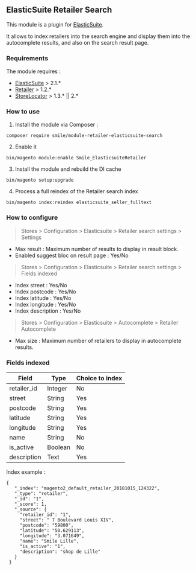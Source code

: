 ## ElasticSuite Retailer Search

This module is a plugin for [ElasticSuite](https://github.com/Smile-SA/elasticsuite).

It allows to index retailers into the search engine and display them into the autocomplete results, and also on the search result page.

### Requirements

The module requires :

- [ElasticSuite](https://github.com/Smile-SA/elasticsuite) > 2.1.*
- [Retailer](https://github.com/Smile-SA/magento2-module-retailer) > 1.2.*
- [StoreLocator](https://github.com/Smile-SA/magento2-module-store-locator) > 1.3.* || 2.*

### How to use

1. Install the module via Composer :

``` composer require smile/module-retailer-elasticsuite-search ```

2. Enable it

``` bin/magento module:enable Smile_ElasticsuiteRetailer ```

3. Install the module and rebuild the DI cache

``` bin/magento setup:upgrade ```

4. Process a full reindex of the Retailer search index

``` bin/magento index:reindex elasticsuite_seller_fulltext ```

### How to configure

> Stores > Configuration > Elasticsuite > Retailer search settings > Settings
* Max result : Maximum number of results to display in result block.
* Enabled suggest bloc on result page : Yes/No

> Stores > Configuration > Elasticsuite > Retailer search settings > Fields indexed
* Index street : Yes/No
* Index postcode : Yes/No
* Index latitude : Yes/No
* Index longitude : Yes/No
* Index description : Yes/No

> Stores > Configuration > Elasticsuite > Autocomplete > Retailer Autocomplete
* Max size : Maximum number of retailers to display in autocomplete results.

### Fields indexed

Field       | Type    | Choice to index
------------|---------|------------------
retailer_id | Integer | No
street      | String  | Yes
postcode    | String  | Yes
latitude    | String  | Yes
longitude   | String  | Yes
name        | String  | No
is_active   | Boolean | No
description | Text    | Yes

Index example :
```
{
   "_index": "magento2_default_retailer_20181015_124322",
   "_type": "retailer",
   "_id": "1",
   "_score": 1,
   "_source": {
     "retailer_id": "1",
     "street": " 7 Boulevard Louis XIV",
     "postcode": "59800",
     "latitude": "50.629113",
     "longitude": "3.071649",
     "name": "Smile Lille",
     "is_active": "1",
     "description": "shop de Lille"
   }
 }
```

